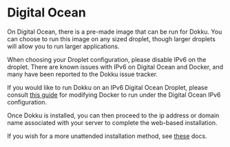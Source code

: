 # Digital Ocean

On Digital Ocean, there is a pre-made image that can be run for Dokku. You can choose to run this image on any sized droplet, though larger droplets will allow you to run larger applications.

When choosing your Droplet configuration, please disable IPv6 on the droplet. There are known issues with IPv6 on Digital Ocean and Docker, and many have been reported to the Dokku issue tracker.

If you would like to run Dokku on an IPv6 Digital Ocean Droplet, please consult [this guide](https://jeffloughridge.wordpress.com/2015/01/17/native-ipv6-functionality-in-docker/) for modifying Docker to run under the Digital Ocean IPv6 configuration.

Once Dokku is installed, you can then proceed to the ip address or domain name associated with your server to complete the web-based installation.

If you wish for a more unattended installation method, see [these](http://dokku.viewdocs.io/dokku/getting-started/install/debian/#unattended-installation) docs.
